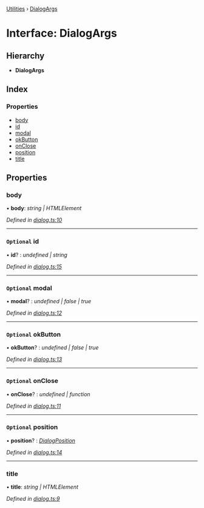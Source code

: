 [Utilities](../README.md) › [DialogArgs](dialogargs.md)

# Interface: DialogArgs

## Hierarchy

* **DialogArgs**

## Index

### Properties

* [body](dialogargs.md#body)
* [id](dialogargs.md#optional-id)
* [modal](dialogargs.md#optional-modal)
* [okButton](dialogargs.md#optional-okbutton)
* [onClose](dialogargs.md#optional-onclose)
* [position](dialogargs.md#optional-position)
* [title](dialogargs.md#title)

## Properties

###  body

• **body**: *string | HTMLElement*

*Defined in [dialog.ts:10](https://github.com/noobiept/utilities/blob/01c66d5/source/dialog.ts#L10)*

___

### `Optional` id

• **id**? : *undefined | string*

*Defined in [dialog.ts:15](https://github.com/noobiept/utilities/blob/01c66d5/source/dialog.ts#L15)*

___

### `Optional` modal

• **modal**? : *undefined | false | true*

*Defined in [dialog.ts:12](https://github.com/noobiept/utilities/blob/01c66d5/source/dialog.ts#L12)*

___

### `Optional` okButton

• **okButton**? : *undefined | false | true*

*Defined in [dialog.ts:13](https://github.com/noobiept/utilities/blob/01c66d5/source/dialog.ts#L13)*

___

### `Optional` onClose

• **onClose**? : *undefined | function*

*Defined in [dialog.ts:11](https://github.com/noobiept/utilities/blob/01c66d5/source/dialog.ts#L11)*

___

### `Optional` position

• **position**? : *[DialogPosition](../enums/dialogposition.md)*

*Defined in [dialog.ts:14](https://github.com/noobiept/utilities/blob/01c66d5/source/dialog.ts#L14)*

___

###  title

• **title**: *string | HTMLElement*

*Defined in [dialog.ts:9](https://github.com/noobiept/utilities/blob/01c66d5/source/dialog.ts#L9)*
